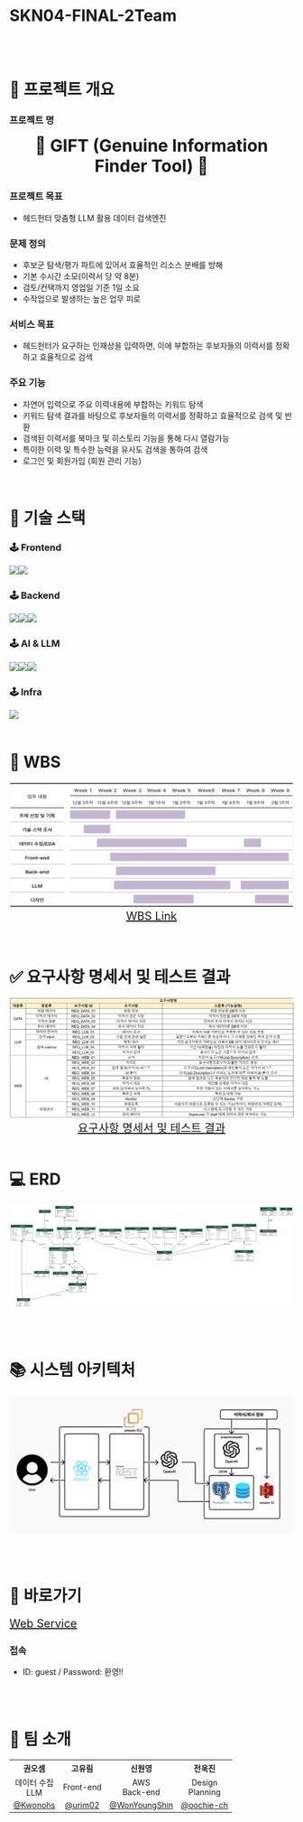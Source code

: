 # SKN04-FINAL-2Team

<br>
<br>

# 📑 프로젝트 개요
### 프로젝트 명 
<div style="text-align: center; font-size: 30px;">
  <b>🎁 GIFT (Genuine Information Finder Tool) 🎁</b>
</div>

### 프로젝트 목표
- 헤드헌터 맞춤형 LLM 활용 데이터 검색엔진

### 문제 정의
- 후보군 탐색/평가 파트에 있어서 효율적인 리소스 분배를 방해
- 기본 수시간 소모(이력서 당 약 8분)
- 검토/컨택까지 영업일 기준 1일 소요
- 수작업으로 발생하는 높은 업무 피로

### 서비스 목표
- 헤드헌터가 요구하는 인재상을 입력하면, 이에 부합하는 후보자들의 이력서를 정확하고 효율적으로 검색 


### 주요 기능
- 자연어 입력으로 주요 이력내용에 부합하는 키워드 탐색
- 키워드 탐색 결과를 바탕으로 후보자들의 이력서를 정확하고 효율적으로 검색 및 반환
- 검색된 이력서를 북마크 및 히스토리 기능을 통해 다시 열람가능
- 특이한 이력 및 특수한 능력을 유사도 검색을 통하여 검색
- 로그인 및 회원가입 (회원 관리 기능)


<br>

# 🔨 기술 스택

### 🕹️ Frontend
<img src="https://img.shields.io/badge/React-61DAFB?style=for-the-badge&logo=React&logoColor=black"><img src="https://img.shields.io/badge/JavaScript-F7DF1E?style=for-the-badge&logo=javascript&logoColor=black">

### 🕹️ Backend
<img src="https://img.shields.io/badge/Django-092E20?style=for-the-badge&logo=django&logoColor=white"><img src="https://img.shields.io/badge/Python-3776AB?style=for-the-badge&logo=python&logoColor=white"><img src="https://img.shields.io/badge/PostgreSQL-336791?style=for-the-badge&logo=postgresql&logoColor=white">

### 🕹️ AI & LLM
<img src="https://img.shields.io/badge/OpenAI-412991?style=for-the-badge&logo=openai&logoColor=white"><img src="https://img.shields.io/badge/LangChain-0052CC?style=for-the-badge&logo=langchain&logoColor=white"><img src="https://img.shields.io/badge/FAISS-0096FF?style=for-the-badge&logo=meta&logoColor=white">


### 🕹️ Infra
<img src="https://img.shields.io/badge/AWS-232F3E?style=for-the-badge&logo=amazon&logoColor=white">

<br>
<br>
  
# 📝 WBS
<img src="./docs/images/document_retriever_2025-02-04_03.31pm.png">

<div style="text-align: center; font-size: 20px;">
  <a href="https://skn04team2.atlassian.net/jira/software/projects/KAN/boards/1/timeline?epic=COMPLETE3M&selectedIssue=KAN-66&timeline=WEEKS&shared=&atlOrigin=eyJpIjoiZTlmYzgxNTU4NDU3NDJkNGFjMzhlOTEzM2NlZWRiMTkiLCJwIjoiaiJ9">
    WBS Link
  </a>
</div>

<br>
<br>

# ✅ 요구사항 명세서 및 테스트 결과
<img src="./docs/images/Requirement.png">
<div style="text-align: center; font-size: 20px;">
  <a href="https://docs.google.com/spreadsheets/d/1TT68v488uhnggTSg5VvVn4JCz9T2NmqKsRPr9YBqMao/edit?gid=1408960755#gid=1408960755">
    요구사항 명세서 및 테스트 결과
  </a>
</div>

<br>

# 💻 ERD
![alt text](./docs/images/image-1.png)

<br>
<br>


# 📚 시스템 아키텍처
![alt text](./docs/images/image.png)

<br>
<br>

# 🔗 바로가기
<div style="text-align: left; font-size: 20px;">
  <a href="http://15.164.151.207:3000/"> Web Service </a>
</div>

### 접속
- ID: guest / Password: 환영!! 

<br>
<br>

# 👥 팀 소개

<table>
  <tr align="center">
    <th>권오셈</th>
    <th>고유림</th>
    <th>신원영</th>
    <th>전욱진</th>
  </tr>
  <tr align="center">
    <td>데이터 수집 <br> LLM </td>
    <td>Front-end</td>
    <td>AWS <br> Back-end</td>
    <td>Design <br> Planning </td>
  </tr>
  <tr align="center">
    <td><a href="https://github.com/Kwonohs">@Kwonohs</a></td>
    <td><a href="https://github.com/urim02">@urim02</a></td>
    <td><a href="https://github.com/WonYoungShin">@WonYoungShin</a></td>
    <td><a href="https://github.com/oochie-ch">@oochie-ch</a></td>
  </tr>
</table>











